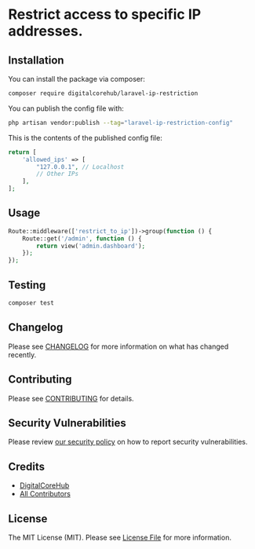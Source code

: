 # Restrict access to specific IP addresses.


## Installation

You can install the package via composer:

```bash
composer require digitalcorehub/laravel-ip-restriction
```

You can publish the config file with:

```bash
php artisan vendor:publish --tag="laravel-ip-restriction-config"
```

This is the contents of the published config file:

```php
return [
    'allowed_ips' => [
        "127.0.0.1", // Localhost
        // Other IPs
    ],
];
```

## Usage

```php
Route::middleware(['restrict_to_ip'])->group(function () {
    Route::get('/admin', function () {
        return view('admin.dashboard');
    });
});
```

## Testing

```bash
composer test
```

## Changelog

Please see [CHANGELOG](CHANGELOG.md) for more information on what has changed recently.

## Contributing

Please see [CONTRIBUTING](CONTRIBUTING.md) for details.

## Security Vulnerabilities

Please review [our security policy](../../security/policy) on how to report security vulnerabilities.

## Credits

- [DigitalCoreHub](https://github.com/DigitalCoreHub)
- [All Contributors](../../contributors)

## License

The MIT License (MIT). Please see [License File](LICENSE.md) for more information.
